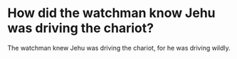 # How did the watchman know Jehu was driving the chariot?

The watchman knew Jehu was driving the chariot, for he was driving wildly.

